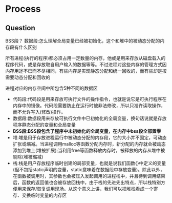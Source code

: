 # Process


## Question
BSS段？
数据段:怎么理解全局变量已经被初始化，这个和堆中的被动态分配的内存段有什么区别


所有进程(执行的程序)都必须占用一定数量的内存，他或是用来存放从磁盘载入的程序代码，或是存放取自用户输入的数据等等。不过进程对这些内存的管理方式因内存用途不已而不尽相同，有些内存是实现静态分配和统一回收的，而有些却是按需要动态分配和回收的

进程对应的内存空间中所包含5种不同的数据区

+ 代码段:代码段是用来存放可执行文件的操作指令，也就是说它是可执行程序在内存中的镜像。代码段需要防止在运行时被非法修改，所以只准许读取操作，而不允许写入(修改)操作。
+ 数据段:数据段用来存放可执行文件中已初始化的全局变量，换句话说就是存放程序静态分配的变量和全局变量
+ **BSS段:BSS段包含了程序中未初始化的全局变量，在内存中bss段全部置零**
+ 堆:堆是用于存放进程运行中被动态分配的内存段，它的大小并不固定，可动态扩张或缩减。当进程调用malloc等函数分配内存时，新分配的内存就会被动态添加到堆上(堆被扩展);当利用free等函数释放内存时，被释放的内存从堆中被剔除(堆被缩减)
+ 栈:栈是用户存放程序临时创建的局部变量，也就是说我们函数{}中定义的变量(但不包括static声明的变量，static意味着在数据段中存放变量)。除此以外，在函数被调用时，其参数也会被压入发起调用的进程栈中，并且待到调用结束后，函数的返回值也会被存放回栈中，由于栈的先进先出特点，所以栈特别方便用来保存/恢复调用现场。从这个意义上讲，我们可以把堆栈看成一个寄存、交换临时变量的内存区